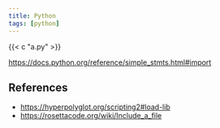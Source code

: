 ```yaml
---
title: Python
tags: [python]
---
```


{{< c "a.py" >}}

<https://docs.python.org/reference/simple_stmts.html#import>

## References

- <https://hyperpolyglot.org/scripting2#load-lib>
- <https://rosettacode.org/wiki/Include_a_file>
